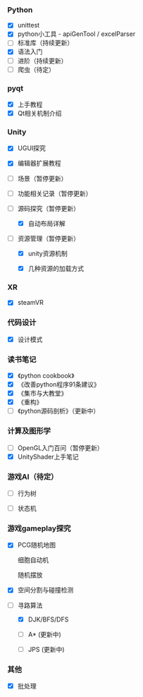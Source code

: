 ### Python

- [x] unittest
- [x] python小工具 - apiGenTool / excelParser
- [ ] 标准库（持续更新）
- [x] 语法入门
- [ ] 进阶（持续更新）
- [ ] 爬虫（待定）

### pyqt

- [x] 上手教程
- [x] Qt相关机制介绍

### Unity

- [x] UGUI探究

- [x] 编辑器扩展教程

- [ ] 场景（暂停更新）

- [ ] 功能相关记录（暂停更新）

- [ ] 源码探究（暂停更新）

  - [x] 自动布局详解 

- [ ] 资源管理（暂停更新）

  - [x] unity资源机制

  - [x] 几种资源的加载方式

### XR

- [x] steamVR

### 代码设计

- [x] 设计模式

### 读书笔记

- [x] 《python cookbook》
- [x] 《改善python程序91条建议》
- [x] 《集市与大教堂》
- [x] 《重构》
- [ ] 《python源码剖析》（更新中）

### 计算及图形学

- [ ] OpenGL入门百问（暂停更新）
- [x] UnityShader上手笔记

### 游戏AI（待定）

- [ ] 行为树

- [ ] 状态机

### 游戏gameplay探究

- [x] PCG随机地图

  细胞自动机

  随机摆放

- [x] 空间分割与碰撞检测

- [ ] 寻路算法

  - [x] DJK/BFS/DFS

  - [ ] A* (更新中)

  - [ ] JPS (更新中)

### 其他

- [x] 批处理

